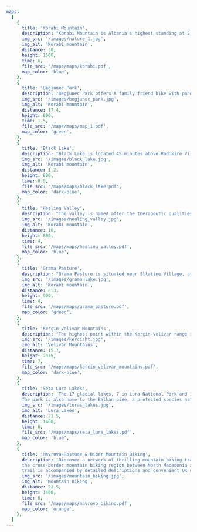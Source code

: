 ```yaml
---
maps:
  [
    {
      title: 'Korabi Mountain',
      description: "Korabi Mountain is Albania's highest standing at 2,764m tall. Most routes to the top start from Radomire Village.",
      img_src: '/images/nature_1.jpg',
      img_alt: 'Korabi mountain',
      distance: 30,
      height: 1500,
      time: 6,
      file_src: '/maps/maps/korabi.pdf',
      map_color: 'blue',
    },
    {
      title: 'Begjunec Park',
      description: 'Begjunec Park offers a family friend hike with panoramic views of Peshkopi and the Drin River Valley from the top of Mount Begjunec',
      img_src: '/images/begjunec_park.jpg',
      img_alt: 'Korabi mountain',
      distance: 17.4,
      height: 800,
      time: 1.5,
      file_src: '/maps/maps/map_1.pdf',
      map_color: 'green',
    },
    {
      title: 'Black Lake',
      description: "Black Lake is located 45 minutes above Radomire Village and is named for its dark color. The lake is surrounded by a pine forest, making it an excellent spot for a picnic.",
      img_src: '/images/black_lake.jpg',
      img_alt: 'Korabi mountain',
      distance: 1.2,
      height: 800,
      time: 0.5,
      file_src: '/maps/maps/black_lake.pdf',
      map_color: 'dark-blue',
    },
    {
      title: 'Healing Valley',
      description: "The valley is named after the therapeutic qualities of the thermal springs in Peshkopi. The itinerary also includes information about guest houses in Rabdisht, which is one of Albania's 100 designated touristic villages.",
      img_src: '/images/healing_valley.jpg',
      img_alt: 'Korabi mountain',
      distance: 10,
      height: 800,
      time: 4,
      file_src: '/maps/maps/healing_valley.pdf',
      map_color: 'blue',
    },
    {
      title: 'Grama Pasture',
      description: "Grama Pasture is situated near Sllatine Village, at an elevation of approximately 1800m above sea level. This picturesque pasture is renowned for its glacial lake, which boasts crystal clear water. Multiple trails offer access to the pasture, making it a popular destination for hikers and nature enthusiasts.",
      img_src: '/images/grama_lake.jpg',
      img_alt: 'Korabi mountain',
      distance: 8.3,
      height: 900,
      time: 4,
      file_src: '/maps/maps/grama_pasture.pdf',
      map_color: 'green',
    },
    {
      title: 'Kerçin-Velivar Mountains',
      description: "The highest point within the Kerçin-Velivar range is Mount Velivar, standing at 2375m high. Sights along the way include a 250-year-old maple tree and Eastern Orthodox churches of St. Demetrius and the Holy Church of Sotir.",
      img_src: '/images/kercisht.jpg',
      img_alt: 'Velivar Mountains',
      distance: 15.7,
      height: 2375,
      time: 7,
      file_src: '/maps/maps/kercin_velivar_mountains.pdf',
      map_color: 'dark-blue',
    },
    {
      title: 'Seta-Lura Lakes',
      description: 'The 17 glacial lakes, 7 in Lura National Park and 10 in Kacni, are part of the Seta-Lura Lakes network.
      The park is also home to the Balkan pine, a protected species native only to the Western Balkans',
      img_src: '/images/luras_lakes.jpg',
      img_alt: 'Lura Lakes',
      distance: 21.5,
      height: 1400,
      time: 6,
      file_src: '/maps/maps/seta_lura_lakes.pdf',
      map_color: 'blue',
    },
    {
      title: 'Mavrova-Rostuse & Diber Mountain Biking',
      description: 'Discover a network of thrilling mountain biking trails and scenic hiking routes in the 
      the cross-border mountain biking region between North Macedonia and Albania with our tourist map! Each 
      trail is accompanied by detailed descriptions and convenient QR codes for easy access to additional information.',
      img_src: '/images/mountain_biking.jpg',
      img_alt: 'Mountain Biking',
      distance: 21.5,
      height: 1400,
      time: 6,
      file_src: '/maps/maps/mavrovo_biking.pdf',
      map_color: 'orange',
    },
  ]
---
```

